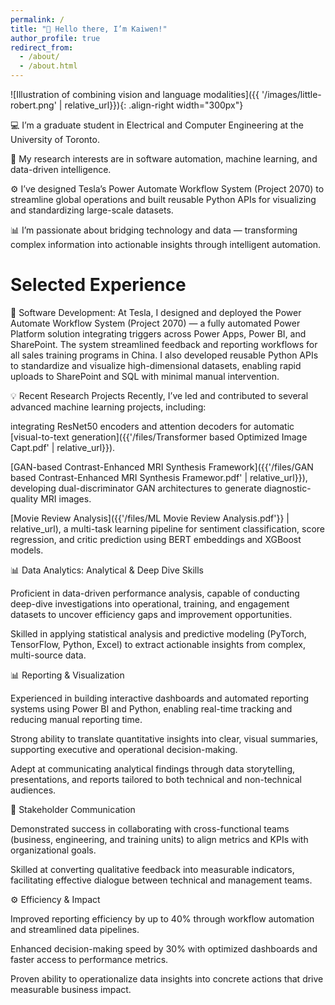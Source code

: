 ```yaml
---
permalink: /
title: "👋 Hello there, I’m Kaiwen!"
author_profile: true
redirect_from: 
  - /about/
  - /about.html
---
```




![Illustration of combining vision and language modalities]({{ '/images/little-robert.png' | relative_url}}){: .align-right width="300px"}



💻 I’m a graduate student in Electrical and Computer Engineering at the University of Toronto.

🧠 My research interests are in software automation, machine learning, and data-driven intelligence.

⚙️ I’ve designed Tesla’s Power Automate Workflow System (Project 2070) to streamline global operations and built reusable Python APIs for visualizing and standardizing large-scale datasets.

📊 I’m passionate about bridging technology and data — transforming complex information into actionable insights through intelligent automation.



Selected Experience
======
🧩 Software Development:
At Tesla, I designed and deployed the Power Automate Workflow System (Project 2070) — a fully automated Power Platform solution integrating triggers across Power Apps, Power BI, and SharePoint. The system streamlined feedback and reporting workflows for all sales training programs in China. I also developed reusable Python APIs to standardize and visualize high-dimensional datasets, enabling rapid uploads to SharePoint and SQL with minimal manual intervention.

💡 Recent Research Projects
Recently, I’ve led and contributed to several advanced machine learning projects, including:

integrating ResNet50 encoders and attention decoders for automatic [visual-to-text generation]({{'/files/Transformer based Optimized Image Capt.pdf' | relative_url}}).

[GAN-based Contrast-Enhanced MRI Synthesis Framework]({{'/files/GAN based Contrast-Enhanced MRI Synthesis Framewor.pdf' | relative_url}}), developing dual-discriminator GAN architectures to generate diagnostic-quality MRI images.

[Movie Review Analysis]({{'/files/ML Movie Review Analysis.pdf'}} | relative_url), a multi-task learning pipeline for sentiment classification, score regression, and critic prediction using BERT embeddings and XGBoost models.

📊 Data Analytics:
Analytical & Deep Dive Skills

Proficient in data-driven performance analysis, capable of conducting deep-dive investigations into operational, training, and engagement datasets to uncover efficiency gaps and improvement opportunities.

Skilled in applying statistical analysis and predictive modeling (PyTorch, TensorFlow, Python, Excel) to extract actionable insights from complex, multi-source data.

📊 Reporting & Visualization

Experienced in building interactive dashboards and automated reporting systems using Power BI and Python, enabling real-time tracking and reducing manual reporting time.

Strong ability to translate quantitative insights into clear, visual summaries, supporting executive and operational decision-making.

Adept at communicating analytical findings through data storytelling, presentations, and reports tailored to both technical and non-technical audiences.

🤝 Stakeholder Communication

Demonstrated success in collaborating with cross-functional teams (business, engineering, and training units) to align metrics and KPIs with organizational goals.

Skilled at converting qualitative feedback into measurable indicators, facilitating effective dialogue between technical and management teams.

⚙️ Efficiency & Impact

Improved reporting efficiency by up to 40% through workflow automation and streamlined data pipelines.

Enhanced decision-making speed by 30% with optimized dashboards and faster access to performance metrics.

Proven ability to operationalize data insights into concrete actions that drive measurable business impact.







